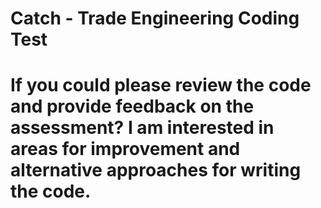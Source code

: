 # Catch - Trade Engineering Coding Test

# If you could please review the code and provide feedback on the assessment? I am interested in areas for improvement and alternative approaches for writing the code.